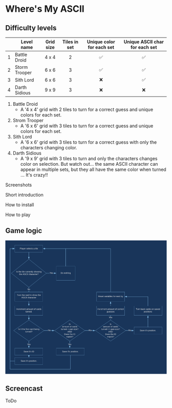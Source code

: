 # Where's My ASCII

## Difficulty levels

| | Level name | Grid size | Tiles in set | Unique color for each set | Unique ASCII char for each set |
|:-:|---|:-:|:-:|:-:|:-:|
| 1 | Battle Droid | 4 x 4 | 2 | ✅ | ✅ |
| 2 | Storm Trooper | 6 x 6 | 3 | ✅ | ✅ |
| 3 | Sith Lord | 6 x 6 | 3 | ❌ | ✅ |
| 4 | Darth Sidious | 9 x 9 | 3 | ❌ | ❌ |

1. Battle Droid
    - A '4 x 4' grid with 2 tiles to turn for a correct guess and unique colors for each set.
2. Strom Trooper
    - A '6 x 6' grid with 3 tiles to turn for a correct guess and unique colors for each set.
3. Sith Lord
    - A '6 x 6' grid with 3 tiles to turn for a correct guess with only the characters changing color.
4. Darth Sidious
    - A '9 x 9' grid with 3 tiles to turn and only the characters changes color on selection. But watch out... the same ASCII character can appear in multiple sets, but they all have the same color when turned ... It's crazy!!

Screenshots

Short introduction

How to install

How to play

## Game logic

![game-logic-flowchart](./img/game-logic-flowchart.png)

## Screencast

ToDo
